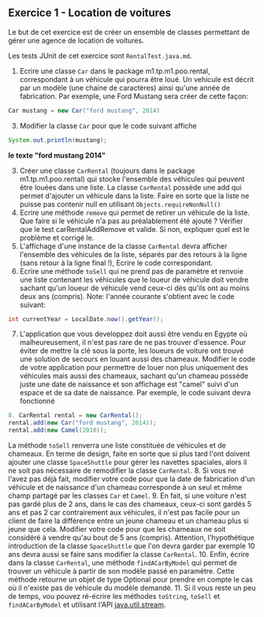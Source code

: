 ## Exercice 1 - Location de voitures
Le but de cet exercice est de créer un ensemble de classes permettant de gérer une agence de location de voitures.

Les tests JUnit de cet exercice sont `RentalTest.java.md`.

1. Ecrire une classe `Car` dans le package m1.tp.m1.poo.rental, correspondant à un véhicule qui pourra être loué. Un vehicule est décrit par un modèle (une chaine de caractères) ainsi qu'une année de fabrication.
Par exemple, une Ford Mustang sera créer de cette façon:

```Java
Car mustang = new Car("ford mustang", 2014)
```

3. Modifier la classe `Car` pour que le code suivant affiche
```Java
System.out.println(mustang);
```

**le texte "ford mustang 2014"**

3. Créer une classe `CarRental` (toujours dans le package m1.tp.m1.poo.rental) qui stocke l'ensemble des véhicules qui peuvent être louées dans une liste.
La classe `CarRental` possède une add qui permet d'ajouter un véhicule dans la liste.
Faire en sorte que la liste ne puisse pas contenir null en utilisant `Objects.requireNonNull()`
4. Ecrire une méthode `remove` qui permet de retirer un véhicule de la liste.
Que faire si le véhicule n'a pas au préalablement été ajouté ?
Vérifier que le test carRentalAddRemove et valide. Si non, expliquer quel est le problème et corrigé le.
5. L'affichage d'une instance de la classe `CarRental` devra afficher l'ensemble des véhicules de la liste, séparés par des retours à la ligne (sans retour à la ligne final !), Ecrire le code correspondant.
6. Ecrire une méthode `toSell` qui ne prend pas de paramètre et renvoie une liste contenant les véhicules que le loueur de véhicule doit vendre sachant qu'un loueur de véhicule vend ceux-ci dès qu'ils ont au moins deux ans (compris).
Note: l'année courante s'obtient avec le code suivant:
```Java
int currentYear = LocalDate.now().getYear();
```

7. L'application que vous developpez doit aussi être vendu en Egypte où malheureusement, il n'est pas rare de ne pas trouver d'essence. Pour éviter de mettre la clé sous la porte, les loueurs de voiture ont trouvé une solution de secours en louant aussi des chameaux.
Modifier le code de votre application pour permettre de louer non plus uniquement des véhicules mais aussi des chameaux, sachant qu'un chameau possède juste une date de naissance et son affichage est "camel" suivi d'un espace et de sa date de naissance.
Par exemple, le code suivant devra fonctionné
```Java
8. CarRental rental = new CarRental();
rental.add(new Car("ford mustang", 2014));
rental.add(new Camel(2010));
```


La méthode `toSell` renverra une liste constituée de véhicules et de chameaux.
En terme de design, faite en sorte que si plus tard l'ont doivent ajouter une classe `SpaceShuttle` pour gérer les navettes spaciales, alors il ne soit pas nécessaire de remodifier la classe `CarRental`.
8. Si vous ne l'avez pas déjà fait, modifier votre code pour que la date de fabrication d'un véhicule et de naissance d'un chameau corresponde à un seul et même champ partagé par les classes `Car` et `Camel`.
9. En fait, si une voiture n'est pas gardé plus de 2 ans, dans le cas des chameaux, ceux-ci sont gardés 5 ans et pas 2 car contrairement aux véhicules, il n'est pas facile pour un client de faire la différence entre un jeune chameau et un chameau plus si jeune que cela.
Modifier votre code pour que les chameaux ne soit considéré à vendre qu'au bout de 5 ans (compris).
Attention, l'hypothétique introduction de la classe `SpaceShuttle` que l'on devra garder par exemple 10 ans devra aussi se faire sans modifier la classe `CarRental`.
10. Enfin, écrire dans la classe `CarRental`, une méthode `findACarByModel` qui permet de trouver un véhicule à partir de son modèle passé en paramètre. Cette méthode retourne un objet de type Optional pour prendre en compte le cas où il n'existe pas de véhicule du modèle demandé.
11. Si il vous reste un peu de temps, vou pouvez ré-écrire les méthodes `toString`, `toSell` et `findACarByModel` et utilisant l'API  [java.util.stream](https://docs.oracle.com/javase/8/docs/api/java/util/stream/package-summary.html).